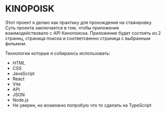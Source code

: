 # KINOPOISK

Этот проект я делаю как практику для прохождения на стажировку.
Суть проекта заключается в том, чтобы приложение взаимодействовало с API Кинопоиска.
Приложение будет состоять из 2 страниц, страница поиска и соответсвенно страница с выбранным фильмом.

Технологии которые я собираюсь использовать:

- HTML
- CSS
- JavaScript
- React
- Vite
- API
- JSON
- Node.js
- Не уверен, но возможно попробую что то сделать на TypeScript
